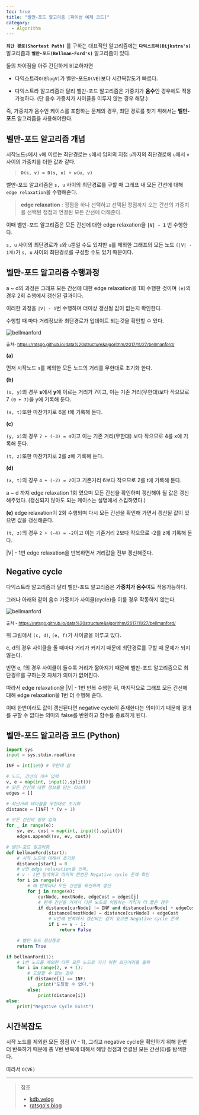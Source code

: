 ```yaml
---
toc: true
title: "벨만-포드 알고리즘 [파이썬 예제 코드]"
category:
  - Algorithm
---
```

**`최단 경로(Shortest Path)`** 를 구하는 대표적인 알고리즘에는 **`다익스트라(Dijkstra's)`** 알고리즘과 **`벨만-포드(Bellman-Ford's)`** 알고리즘이 있다.


둘의 차이점을 아주 간단하게 비교하자면 

- 다익스트라`O(ElogV)`가 벨만-포드`O(VE)`보다 시간복잡도가 빠르다.

- 다익스트라 알고리즘과 달리 벨만-포드 알고리즘은 가중치가 **음수**인 경우에도 적용 가능하다. $($단 음수 가중치가 사이클을 이루지 않는 경우 해당.)

즉, 가중치가 음수인 케이스를 포함하는 문제의 경우, 최단 경로를 찾기 위해서는 **벨만-포드** 알고리즘을 사용해야한다.

## 벨만-포드 알고리즘 개념
시작노드`s`에서 `v`에 이르는 최단경로는 `s`에서 임의의 지점 `u`까지의 최단경로에 `u`에서 `v`사이의 가중치를 더한 값과 같다.

> **`D(s, v) = D(s, u) + w(u, v)`**

벨만-포드 알고리즘은 `s, u` 사이의 최단경로를 구할 때 그래프 내 모든 간선에 대해 `edge relaxation`을 수행해준다.

> **edge relaxation** : 정점을 하나 선택하고 선택된 정점까지 오는 간선의 가중치를 선택된 정점과 연결된 모든 간선에 더해준다.

이때 벨만-포드 알고리즘은 모든 간선에 대한 edge relaxation을 **`|V| - 1`** 번 수행한다.

`s, u` 사이의 최단경로가 `s`와 `u`뿐일 수도 있지만 `u`를 제외한 그래프의 모든 노드 `(|V| - 1개)`가 `s, u` 사이의 최단경로를 구성할 수도 있기 때문이다.

## 벨만-포드 알고리즘 수행과정
a ~ d의 과정은 그래프 모든 간선에 대한 edge relaxation을 1회 수행한 것이며 `(e)`의 경우 2회 수행에서 갱신된 결과이다.

이러한 과정을 `|V| - 1`번 수행하며 더이상 갱신될 값이 없는지 확인한다.

수행할 때 마다 거리정보와 최단경로가 업데이트 되는것을 확인할 수 있다.

![bellmanford](https://i.imgur.com/hcWT22F.png)

<small> 출처- https://ratsgo.github.io/data%20structure&algorithm/2017/11/27/bellmanford/ </small>

**$($a)**

먼저 시작노드 `s`를 제외한 모든 노드의 거리를 무한대로 초기화 한다.

**$($b)**

`(s, y)`의 경우 **s**에서 **y**에 이르는 거리가 7이고, 이는 기존 거리$($무한대)보다 작으므로 7 `(0 + 7)`을 y에 기록해 둔다.

`(s, t)`또한 마찬가지로 6을 t에 기록해 둔다.

**$($c)**

`(y, x)`의 경우 `7 + (-3) = 4`이고 이는 기존 거리$($무한대) 보다 작으므로 4를 x에 기록해 둔다.

`(t, z)`또한 마찬가지로 2를 z에 기록해 둔다.

**$($d)**

`(x, t)`의 경우 `4 + (-2) = 2`이고 기존거리 6보다 작으므로 2를 t에 기록해 둔다.

a ~ d 까지 edge relaxation 1회 였으며 모든 간선을 확인하며 갱신해야 될 값은 갱신해주었다.
$($갱신되지 않아도 되는 케이스는 설명에서 스킵하였다.)

**$($e)**
edge relaxation이 2회 수행되며 다시 모든 간선을 확인해 가면서 갱신될 값이 있으면 값을 갱신해준다.

`(t, z)`의 경우 `2 + (-4) = -2`이고 이는 기존거리 2보다 작으므로 -2를 z에 기록해 둔다.

|V| - 1번 edge relaxation을 반복하면서 거리값을 전부 갱신해준다.

## Negative cycle
다익스트라 알고리즘과 달리 벨만-포드 알고리즘은 **가중치가 음수**여도 적용가능하다.

그러나 아래와 같이 음수 가중치가 사이클$($cycle)을 이룰 경우 작동하지 않는다.

![bellmanford](https://i.imgur.com/46tJqd7.png)

<small> 출처 - https://ratsgo.github.io/data%20structure&algorithm/2017/11/27/bellmanford/ </small>

위 그림에서 `(c, d)`, `(e, f)`가 사이클을 이루고 있다.

c, d의 경우 사이클을 돌 때마다 거리가 커지기 때문에 최단경로를 구할 때 문제가 되지 않는다.

반면 e, f의 경우 사이클이 돌수록 거리가 짧아지기 때문에 벨만-포드 알고리즘으로 최단경로를 구하는것 자체가 의미가 없어진다.

따라서 edge relaxation을 |V| - 1번 반복 수행한 뒤, 마지막으로 그래프 모든 간선에 대해 edge relaxation을 1번 더 수행해 준다.

이때 한번이라도 값이 갱신된다면 negative cycle이 존재한다는 의미이기 때문에 결과를 구할 수 없다는 의미의 false를 반환하고 함수를 종료하게 된다.

## 벨만-포드 알고리즘 코드 $($Python)

```python
import sys
input = sys.stdin.readline

INF = int(1e9) # 무한대 값

# 노드, 간선의 개수 입력
v, e = map(int, input().split())
# 모든 간선에 대한 정보를 담는 리스트
edges = []

# 최단거리 테이블을 무한대로 초기화
distance = [INF] * (v + 1)

# 모든 간선의 정보 입력
for _ in range(e):
    sv, ev, cost = map(int, input().split())
    edges.append((sv, ev, cost))

# 벨만-포드 알고리즘
def bellmanFord(start):
    # 시작 노드에 대해서 초기화
    distance[start] = 0
    # v번 edge relaxation을 반복.
    # v - 1번 탐색하고 마지막 한번은 Negative cycle 존재 확인
    for i in range(v):
        # 매 반복마다 모든 간선을 확인하며 갱신
        for j in range(e):
            curNode, nextNode, edgeCost = edges[j]
            # 현재 간선을 거쳐서 다른 노드로 이동하는 거리가 더 짧은 경우
            if distance[curNode] != INF and distance[curNode] + edgeCost < distance[nextNode]:
                distance[nextNode] = distance[curNode] + edgeCost
                # v번째 반복에서 갱신되는 값이 있으면 Negative cycle 존재
                if i == v - 1:
                    return False

    # 벨만-포드 정상종료
    return True

if bellmanFord(1):
    # 1번 노드를 제외한 다른 모든 노드로 가기 위한 최단거리를 출력
    for i in range(2, v + 1):
        # 도달할 수 없는 경우
        if distance[i] == INF:
            print("도달할 수 없다.")
        else:
            print(distance[i])
else:
    print("Negative Cycle Exist")
```

## 시간복잡도
시작 노드를 제외한 모든 정점  $($V - 1), 그리고 negative cycle을 확인하기 위해 한번 더 반복하기 때문에 총 V번 반복에 대해서 해당 정점과 연결된 모든 간선$($E)를 탐색한다.

따라서 `O(VE)`

---

> 참조 <br>
> - [kdb.velog](https://velog.io/@kimdukbae/%EC%95%8C%EA%B3%A0%EB%A6%AC%EC%A6%98-%EB%B2%A8%EB%A7%8C-%ED%8F%AC%EB%93%9C-%EC%95%8C%EA%B3%A0%EB%A6%AC%EC%A6%98-Bellman-Ford-Algorithm) <br>
> - [ratsgo's blog](https://ratsgo.github.io/data%20structure&algorithm/2017/11/27/bellmanford/) <br>